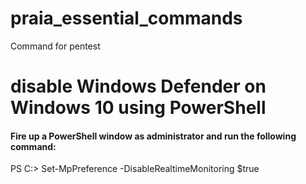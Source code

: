 # praia_essential_commands
Command for pentest

# disable Windows Defender on Windows 10 using PowerShell
#### Fire up a PowerShell window as administrator and run the following command:

PS C:\> Set-MpPreference -DisableRealtimeMonitoring $true

